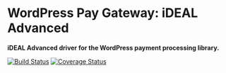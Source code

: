 # WordPress Pay Gateway: iDEAL Advanced

**iDEAL Advanced driver for the WordPress payment processing library.**

[![Build Status](https://travis-ci.org/wp-pay-gateways/ideal-advanced.svg?branch=develop)](https://travis-ci.org/wp-pay-gateways/ideal-advanced)
[![Coverage Status](https://coveralls.io/repos/wp-pay-gateways/ideal-advanced/badge.png?branch=develop)](https://coveralls.io/r/wp-pay-gateways/ideal-advanced?branch=develop)
